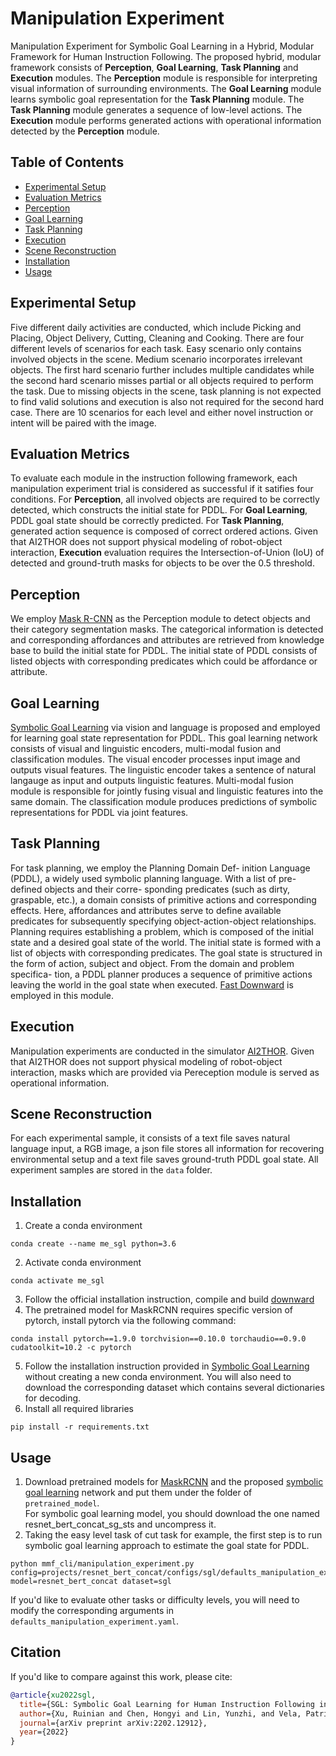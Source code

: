 # Manipulation Experiment
Manipulation Experiment for Symbolic Goal Learning in a Hybrid, Modular Framework for Human Instruction Following. The proposed
hybrid, modular framework consists of **Perception**, **Goal Learning**, **Task Planning** and **Execution** modules. 
The **Perception** module is responsible for interpreting visual information of surrounding environments.
The **Goal Learning** module learns symbolic goal representation for the **Task Planning** module.
The **Task Planning** module generates a sequence of low-level actions. 
The **Execution** module performs generated actions with operational information detected by the **Perception** module.

## Table of Contents
- [Experimental Setup](#Experimental-Setup)
- [Evaluation Metrics](#Evaluation-Metrics)
- [Perception](#Perception)
- [Goal Learning](#Goal-Learning)
- [Task Planning](#Task-Planning)
- [Execution](#Execution)
- [Scene Reconstruction](#Scene-Reconstruction)
- [Installation](#Installation)
- [Usage](#Usage)

## Experimental Setup
Five different daily activities are conducted, which include Picking and Placing, Object Delivery, Cutting, Cleaning and Cooking. 
There are four different levels of scenarios for each task. Easy scenario only contains involved objects in the scene. 
Medium scenario incorporates irrelevant objects. The first hard scenario further includes multiple candidates while 
the second hard scenario misses partial or all objects required to perform the task. 
Due to missing objects in the scene, task planning is not expected to find valid solutions and execution is also not required for
the second hard case. There are 10 scenarios for each level and either novel instruction or intent will be paired with the image.

## Evaluation Metrics
To evaluate each module in the instruction following framework, each manipulation experiment trial is considered as
successful if it satifies four conditions. 
For **Perception**, all involved objects are required to be correctly detected, which constructs the initial state for PDDL. 
For **Goal Learning**, PDDL goal state should be correctly predicted. 
For **Task Planning**, generated action sequence is composed of correct ordered actions. 
Given that AI2THOR does not support physical modeling of robot-object interaction, **Execution** evaluation requires 
the Intersection-of-Union (IoU) of detected and ground-truth masks for objects to be over the 0.5 threshold.

## Perception
We employ [Mask R-CNN](https://arxiv.org/abs/1703.06870) as the Perception module to detect objects and their category segmentation masks. 
The categorical information is detected and corresponding affordances and attributes are retrieved from knowledge base to build
the initial state for PDDL.
The initial state of PDDL consists of listed objects with corresponding predicates which could be affordance or attribute. 

## Goal Learning
[Symbolic Goal Learning](https://github.com/ivalab/mmf) via vision and language is proposed and employed for learning 
goal state representation for PDDL. 
This goal learning network consists of visual and linguistic encoders, multi-modal fusion and classification modules.
The visual encoder processes input image and outputs visual features.
The linguistic encoder takes a sentence of natural langauge as input and outputs linguistic features.
Multi-modal fusion module is responsible for jointly fusing visual and linguistic features into the same domain. 
The classification module produces predictions of symbolic representations for PDDL via joint features.

## Task Planning
For task planning, we employ the Planning Domain Def-
inition Language (PDDL), a widely used symbolic planning
language. With a list of pre-defined objects and their corre-
sponding predicates (such as dirty, graspable, etc.), a domain
consists of primitive actions and corresponding effects. Here,
affordances and attributes serve to define available predicates
for subsequently specifying object-action-object relationships.
Planning requires establishing a problem, which is composed
of the initial state and a desired goal state of the world. The
initial state is formed with a list of objects with corresponding
predicates. The goal state is structured in the form of action,
subject and object. From the domain and problem specifica-
tion, a PDDL planner produces a sequence of primitive actions
leaving the world in the goal state when executed.
[Fast Downward](https://github.com/aibasel/downward) is employed in this module.

## Execution
Manipulation experiments are conducted in the simulator [AI2THOR](https://ai2thor.allenai.org/).
Given that AI2THOR does not support physical modeling of robot-object interaction, masks which are provided via Pereception module
is served as operational information.

## Scene Reconstruction
For each experimental sample, it consists of a text file saves natural language input, a RGB image, a json file stores all information 
for recovering environmental setup and a text file saves ground-truth PDDL goal state. All experiment samples are stored in the ```data```
folder.

## Installation
1. Create a conda environment
```
conda create --name me_sgl python=3.6
```
2. Activate conda environment
```
conda activate me_sgl
```
3. Follow the official installation instruction, compile and build [downward](https://www.fast-downward.org/ObtainingAndRunningFastDownward)
4. The pretrained model for MaskRCNN requires specific version of pytorch, install pytorch via the following command:
```
conda install pytorch==1.9.0 torchvision==0.10.0 torchaudio==0.9.0 cudatoolkit=10.2 -c pytorch
```
5. Follow the installation instruction provided in [Symbolic Goal Learning](https://github.com/ivalab/mmf) without creating a new 
conda environment. You will also need to download the corresponding dataset which contains several dictionaries for decoding. 
6. Install all required libraries
```
pip install -r requirements.txt
```

## Usage
1. Download pretrained models for [MaskRCNN]() and the proposed [symbolic goal learning](https://www.dropbox.com/home/IVALab/Project/STL/Opensource/Pretrained_models) network and put them under the folder of `pretrained_model`.  
For symbolic goal learning model, you should download the one named resnet_bert_concat_sg_sts and uncompress it.
2. Taking the easy level task of cut task for example, the first step is to run symbolic goal learning approach to estimate the goal state for PDDL.
```
python mmf_cli/manipulation_experiment.py config=projects/resnet_bert_concat/configs/sgl/defaults_manipulation_experiment.yaml model=resnet_bert_concat dataset=sgl
```
If you'd like to evaluate other tasks or difficulty levels, you will need to modify the corresponding arguments in `defaults_manipulation_experiment.yaml`.

## Citation
If you'd like to compare against this work, please cite:

```bibtex
@article{xu2022sgl,
  title={SGL: Symbolic Goal Learning for Human Instruction Following in Robot Manipulation},
  author={Xu, Ruinian and Chen, Hongyi and Lin, Yunzhi, and Vela, Patricio A},
  journal={arXiv preprint arXiv:2202.12912},
  year={2022}
}
```

